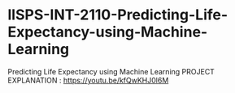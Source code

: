 # llSPS-INT-2110-Predicting-Life-Expectancy-using-Machine-Learning
Predicting Life Expectancy using Machine Learning
PROJECT EXPLANATION : https://youtu.be/kfQwKHJ0l6M
